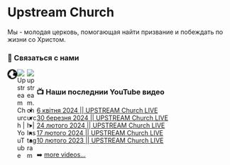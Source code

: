 # Upstream Church

Мы - молодая церковь, помогающая найти призвание и побеждать по жизни со Христом.

### 👥 Связаться с нами

[<img align="left" alt="upstream.life" width="22px" src="https://raw.githubusercontent.com/iconic/open-iconic/master/svg/globe.svg" />][website]
[<img align="left" alt="UpstreamChurch | YouTube" width="22px" src="https://cdn.jsdelivr.net/npm/simple-icons@v3/icons/youtube.svg" />][youtube]
[<img align="left" alt="upstream.church | Instagram" width="22px" src="https://cdn.jsdelivr.net/npm/simple-icons@v3/icons/instagram.svg" />][instagram]

<br />

### 📺 Наши последнии YouTube видео
<!-- YOUTUBE:START -->
- [6 квітня 2024 || UPSTREAM Church LIVE](https://www.youtube.com/watch?v=udjoPJ_JGa4)
- [30 березня 2024 || UPSTREAM Church LIVE](https://www.youtube.com/watch?v=C6TKN0yfYEY)
- [24 лютого 2024 || UPSTREAM Church LIVE](https://www.youtube.com/watch?v=aKyrIfzqv0g)
- [17 лютого 2024 || UPSTREAM Church LIVE](https://www.youtube.com/watch?v=bvJvmJasF60)
- [10 лютого 2023 || UPSTREAM Church LIVE](https://www.youtube.com/watch?v=GH7lrYEMUIA)
<!-- YOUTUBE:END -->

➡️ [more videos...](https://youtube.com/UpstreamChurch)

[website]: https://upstream.life/
[youtube]: https://youtube.com/UpstreamChurch
[instagram]: https://www.instagram.com/upstream.church
